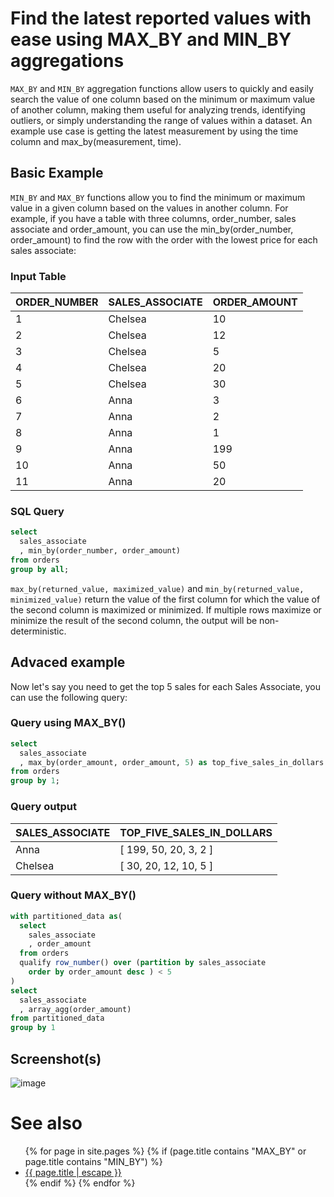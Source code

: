 # Find the latest reported values with ease using MAX_BY and MIN_BY aggregations

`MAX_BY` and `MIN_BY` aggregation functions allow users to quickly and easily search the value of one column based on the minimum or maximum value of another column, making them useful for analyzing trends, identifying outliers, or simply understanding the range of values within a dataset. An example use case is getting the latest measurement by using the time column and max_by(measurement, time).

## Basic Example

`MIN_BY` and `MAX_BY` functions allow you to find the minimum or maximum value in a given column based on the values in another column. For example, if you have a table with three columns, order_number, sales associate and order_amount, you can use the min_by(order_number, order_amount) to find the row with the order with the lowest price for each sales associate:

###  Input Table

| ORDER_NUMBER | SALES_ASSOCIATE | ORDER_AMOUNT |
|--------------|-----------------|--------------|
| 1            | Chelsea         | 10           |
| 2            | Chelsea         | 12           |
| 3            | Chelsea         | 5            |
| 4            | Chelsea         | 20           |
| 5            | Chelsea         | 30           |
| 6            | Anna            | 3            |
| 7            | Anna            | 2            |
| 8            | Anna            | 1            |
| 9            | Anna            | 199          |
| 10           | Anna            | 50           |
| 11           | Anna            | 20           |


### SQL Query

```sql
select 
  sales_associate
  , min_by(order_number, order_amount)
from orders
group by all;
```

`max_by(returned_value, maximized_value)` and `min_by(returned_value, minimized_value)` return the value of the first column for which the value of the second column is maximized or minimized. If multiple rows maximize or minimize the result of the second column, the output will be non-deterministic.

## Advaced example

Now let's say you need to get the top 5 sales for each Sales Associate, you can use the following query:

### Query using MAX_BY()

```sql
select 
  sales_associate
  , max_by(order_amount, order_amount, 5) as top_five_sales_in_dollars
from orders
group by 1;
```

### Query output

| SALES_ASSOCIATE | TOP_FIVE_SALES_IN_DOLLARS       |
|-----------------|---------------------------------|
| Anna            | [   199,   50,   20,   3,   2 ] |
| Chelsea         | [   30,   20,   12,   10,   5 ] |


### Query without MAX_BY()

```sql
with partitioned_data as(
  select 
    sales_associate
    , order_amount
  from orders
  qualify row_number() over (partition by sales_associate 
    order by order_amount desc ) < 5
)
select 
  sales_associate
  , array_agg(order_amount) 
from partitioned_data
group by 1
```

## Screenshot(s)
![image](https://user-images.githubusercontent.com/121721444/218340894-7be2cbdd-6e13-4f54-ba3b-0eb653c15d65.png)


# See also
<ul id="recent-articles">
{% for page in site.pages %}
    {% if (page.title contains "MAX_BY"  or page.title contains "MIN_BY") %}
    <li>
    <a href="{{ page.url | relative_url }}">{{ page.title | escape }}</a>
    </li>
    {% endif %}
{% endfor %}
</ul>
